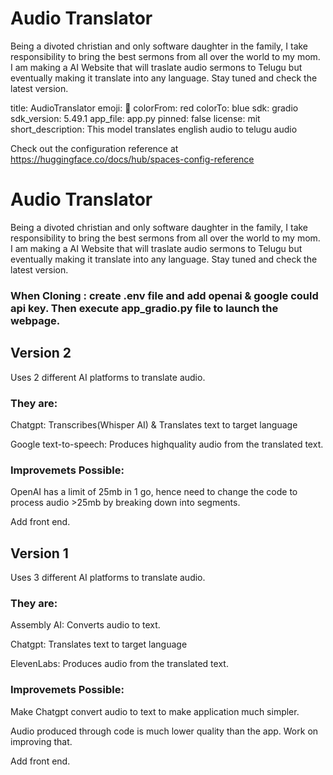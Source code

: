 # Audio Translator
Being a divoted christian and only software daughter in the family, I take responsibility to bring the best sermons from all over the world to my mom.   
I am making a AI Website that will traslate audio sermons to Telugu but eventually making it translate into any language. Stay tuned and check the latest version. 

title: AudioTranslator
emoji: 🦀
colorFrom: red
colorTo: blue
sdk: gradio
sdk_version: 5.49.1
app_file: app.py
pinned: false
license: mit
short_description: This model translates english audio to telugu audio

Check out the configuration reference at https://huggingface.co/docs/hub/spaces-config-reference

# Audio Translator
Being a divoted christian and only software daughter in the family, I take responsibility to bring the best sermons from all over the world to my mom.   
I am making a AI Website that will traslate audio sermons to Telugu but eventually making it translate into any language. Stay tuned and check the latest version. 

### When Cloning : create .env file and add openai & google could api key. Then execute app_gradio.py file to launch the webpage. 

## Version 2 
Uses 2 different AI platforms to translate audio. 

### They are:

Chatgpt: Transcribes(Whisper AI) & Translates text to target language 

Google text-to-speech: Produces highquality audio from the translated text. 

### Improvemets Possible:

OpenAI has a limit of 25mb in 1 go, hence need to change the code to process audio >25mb by breaking down into segments. 

Add front end.

## Version 1 
Uses 3 different AI platforms to translate audio. 

### They are:

Assembly AI: Converts audio to text.

Chatgpt: Translates text to target language 

ElevenLabs: Produces audio from the translated text. 

### Improvemets Possible:

Make Chatgpt convert audio to text to make application much simpler. 

Audio produced through code is much lower quality than the app. Work on improving that.

Add front end.

